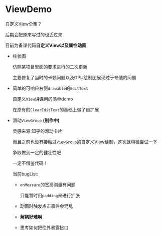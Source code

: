 # ViewDemo
自定义View全集？

后期会把原来写过的也丢过来

目前为备课代码**自定义View以及属性动画**

- 柱状图

  仿照某项目里面的要求进行的二次更新
  
  主要修复了当时的卡顿问题以及GPU绘制图展现过于夸装的问题

- 简单的可响应右侧`drawable`的`EditText`
  
  自定义`View`讲课用的简单demo
  
  在原有的`ClearEditText`的基础上做了自扩展
  
- 滑动`ViewGroup` **(制作中)**
  
  灵感来源:知乎的滑动卡片
  
  而且之前也没有接触过`ViewGroup`的自定义View绘制，这次就稍微尝试一下
  
  争取做到一定的健壮性吧
  
  一定不借鉴代码！
  
   当前bugList:
    - `onMeasure`的宽高测量有问题
    
      只能暂时用`padding`来进行扩张
   
    - 动画时触发点击事件会混乱
    - **解耦好难啊**
    - 思考如何把往外暴露接口
